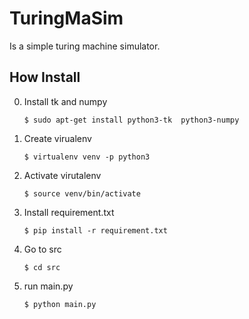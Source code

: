 # TuringMaSim

Is a simple turing machine simulator.

## How Install ##
 0. Install tk and numpy
    ```shell
    $ sudo apt-get install python3-tk  python3-numpy
    ```
 1. Create virualenv 
    ```shell
    $ virtualenv venv -p python3
    ```
 2. Activate virutalenv
     ```shell
    $ source venv/bin/activate
    ```
 3. Install requirement.txt
    ```shell
    $ pip install -r requirement.txt
    ```
 4. Go to src 
    ```shell
    $ cd src
    ```
 5. run main.py
    ```shell
    $ python main.py
    ```

